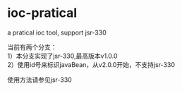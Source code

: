 ioc-pratical
============

a pratical ioc tool, support jsr-330

当前有两个分支：  
1）本分支实现了jsr-330,最高版本v1.0.0                  
2）使用id号来标识javaBean，从v2.0.0开始，不支持jsr-330

使用方法请参见jsr-330
